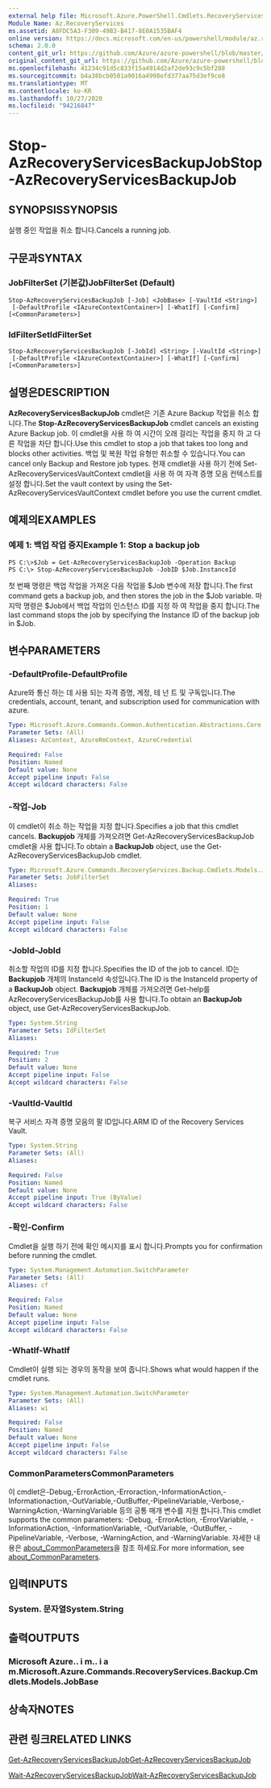 ```yaml
---
external help file: Microsoft.Azure.PowerShell.Cmdlets.RecoveryServices.Backup.dll-Help.xml
Module Name: Az.RecoveryServices
ms.assetid: A8FDC5A3-F309-49B3-B417-8E0A1535BAF4
online version: https://docs.microsoft.com/en-us/powershell/module/az.recoveryservices/stop-azrecoveryservicesbackupjob
schema: 2.0.0
content_git_url: https://github.com/Azure/azure-powershell/blob/master/src/RecoveryServices/RecoveryServices/help/Stop-AzRecoveryServicesBackupJob.md
original_content_git_url: https://github.com/Azure/azure-powershell/blob/master/src/RecoveryServices/RecoveryServices/help/Stop-AzRecoveryServicesBackupJob.md
ms.openlocfilehash: 41234c91d5c833f15a4914d2af2de93c9c5bf288
ms.sourcegitcommit: b4a38bcb0501a9016a4998efd377aa75d3ef9ce8
ms.translationtype: MT
ms.contentlocale: ko-KR
ms.lasthandoff: 10/27/2020
ms.locfileid: "94216847"
---
```

# <span data-ttu-id="d2f5e-101">Stop-AzRecoveryServicesBackupJob</span><span class="sxs-lookup"><span data-stu-id="d2f5e-101">Stop-AzRecoveryServicesBackupJob</span></span>

## <span data-ttu-id="d2f5e-102">SYNOPSIS</span><span class="sxs-lookup"><span data-stu-id="d2f5e-102">SYNOPSIS</span></span>
<span data-ttu-id="d2f5e-103">실행 중인 작업을 취소 합니다.</span><span class="sxs-lookup"><span data-stu-id="d2f5e-103">Cancels a running job.</span></span>

## <span data-ttu-id="d2f5e-104">구문과</span><span class="sxs-lookup"><span data-stu-id="d2f5e-104">SYNTAX</span></span>

### <span data-ttu-id="d2f5e-105">JobFilterSet (기본값)</span><span class="sxs-lookup"><span data-stu-id="d2f5e-105">JobFilterSet (Default)</span></span>
```
Stop-AzRecoveryServicesBackupJob [-Job] <JobBase> [-VaultId <String>]
 [-DefaultProfile <IAzureContextContainer>] [-WhatIf] [-Confirm] [<CommonParameters>]
```

### <span data-ttu-id="d2f5e-106">IdFilterSet</span><span class="sxs-lookup"><span data-stu-id="d2f5e-106">IdFilterSet</span></span>
```
Stop-AzRecoveryServicesBackupJob [-JobId] <String> [-VaultId <String>]
 [-DefaultProfile <IAzureContextContainer>] [-WhatIf] [-Confirm] [<CommonParameters>]
```

## <span data-ttu-id="d2f5e-107">설명은</span><span class="sxs-lookup"><span data-stu-id="d2f5e-107">DESCRIPTION</span></span>
<span data-ttu-id="d2f5e-108">**AzRecoveryServicesBackupJob** cmdlet은 기존 Azure Backup 작업을 취소 합니다.</span><span class="sxs-lookup"><span data-stu-id="d2f5e-108">The **Stop-AzRecoveryServicesBackupJob** cmdlet cancels an existing Azure Backup job.</span></span>
<span data-ttu-id="d2f5e-109">이 cmdlet을 사용 하 여 시간이 오래 걸리는 작업을 중지 하 고 다른 작업을 차단 합니다.</span><span class="sxs-lookup"><span data-stu-id="d2f5e-109">Use this cmdlet to stop a job that takes too long and blocks other activities.</span></span>
<span data-ttu-id="d2f5e-110">백업 및 복원 작업 유형만 취소할 수 있습니다.</span><span class="sxs-lookup"><span data-stu-id="d2f5e-110">You can cancel only Backup and Restore job types.</span></span>
<span data-ttu-id="d2f5e-111">현재 cmdlet을 사용 하기 전에 Set-AzRecoveryServicesVaultContext cmdlet을 사용 하 여 자격 증명 모음 컨텍스트를 설정 합니다.</span><span class="sxs-lookup"><span data-stu-id="d2f5e-111">Set the vault context by using the Set-AzRecoveryServicesVaultContext cmdlet before you use the current cmdlet.</span></span>

## <span data-ttu-id="d2f5e-112">예제의</span><span class="sxs-lookup"><span data-stu-id="d2f5e-112">EXAMPLES</span></span>

### <span data-ttu-id="d2f5e-113">예제 1: 백업 작업 중지</span><span class="sxs-lookup"><span data-stu-id="d2f5e-113">Example 1: Stop a backup job</span></span>
```
PS C:\>$Job = Get-AzRecoveryServicesBackupJob -Operation Backup
PS C:\> Stop-AzRecoveryServicesBackupJob -JobID $Job.InstanceId
```

<span data-ttu-id="d2f5e-114">첫 번째 명령은 백업 작업을 가져온 다음 작업을 $Job 변수에 저장 합니다.</span><span class="sxs-lookup"><span data-stu-id="d2f5e-114">The first command gets a backup job, and then stores the job in the $Job variable.</span></span>
<span data-ttu-id="d2f5e-115">마지막 명령은 $Job에서 백업 작업의 인스턴스 ID를 지정 하 여 작업을 중지 합니다.</span><span class="sxs-lookup"><span data-stu-id="d2f5e-115">The last command stops the job by specifying the Instance ID of the backup job in $Job.</span></span>

## <span data-ttu-id="d2f5e-116">변수</span><span class="sxs-lookup"><span data-stu-id="d2f5e-116">PARAMETERS</span></span>

### <span data-ttu-id="d2f5e-117">-DefaultProfile</span><span class="sxs-lookup"><span data-stu-id="d2f5e-117">-DefaultProfile</span></span>
<span data-ttu-id="d2f5e-118">Azure와 통신 하는 데 사용 되는 자격 증명, 계정, 테 넌 트 및 구독입니다.</span><span class="sxs-lookup"><span data-stu-id="d2f5e-118">The credentials, account, tenant, and subscription used for communication with azure.</span></span>

```yaml
Type: Microsoft.Azure.Commands.Common.Authentication.Abstractions.Core.IAzureContextContainer
Parameter Sets: (All)
Aliases: AzContext, AzureRmContext, AzureCredential

Required: False
Position: Named
Default value: None
Accept pipeline input: False
Accept wildcard characters: False
```

### <span data-ttu-id="d2f5e-119">-작업</span><span class="sxs-lookup"><span data-stu-id="d2f5e-119">-Job</span></span>
<span data-ttu-id="d2f5e-120">이 cmdlet이 취소 하는 작업을 지정 합니다.</span><span class="sxs-lookup"><span data-stu-id="d2f5e-120">Specifies a job that this cmdlet cancels.</span></span>
<span data-ttu-id="d2f5e-121">**Backupjob** 개체를 가져오려면 Get-AzRecoveryServicesBackupJob cmdlet을 사용 합니다.</span><span class="sxs-lookup"><span data-stu-id="d2f5e-121">To obtain a **BackupJob** object, use the Get-AzRecoveryServicesBackupJob cmdlet.</span></span>

```yaml
Type: Microsoft.Azure.Commands.RecoveryServices.Backup.Cmdlets.Models.JobBase
Parameter Sets: JobFilterSet
Aliases:

Required: True
Position: 1
Default value: None
Accept pipeline input: False
Accept wildcard characters: False
```

### <span data-ttu-id="d2f5e-122">-JobId</span><span class="sxs-lookup"><span data-stu-id="d2f5e-122">-JobId</span></span>
<span data-ttu-id="d2f5e-123">취소할 작업의 ID를 지정 합니다.</span><span class="sxs-lookup"><span data-stu-id="d2f5e-123">Specifies the ID of the job to cancel.</span></span>
<span data-ttu-id="d2f5e-124">ID는 **Backupjob** 개체의 InstanceId 속성입니다.</span><span class="sxs-lookup"><span data-stu-id="d2f5e-124">The ID is the InstanceId property of a **BackupJob** object.</span></span>
<span data-ttu-id="d2f5e-125">**Backupjob** 개체를 가져오려면 Get-help를 AzRecoveryServicesBackupJob를 사용 합니다.</span><span class="sxs-lookup"><span data-stu-id="d2f5e-125">To obtain an **BackupJob** object, use Get-AzRecoveryServicesBackupJob.</span></span>

```yaml
Type: System.String
Parameter Sets: IdFilterSet
Aliases:

Required: True
Position: 2
Default value: None
Accept pipeline input: False
Accept wildcard characters: False
```

### <span data-ttu-id="d2f5e-126">-VaultId</span><span class="sxs-lookup"><span data-stu-id="d2f5e-126">-VaultId</span></span>
<span data-ttu-id="d2f5e-127">복구 서비스 자격 증명 모음의 팔 ID입니다.</span><span class="sxs-lookup"><span data-stu-id="d2f5e-127">ARM ID of the Recovery Services Vault.</span></span>

```yaml
Type: System.String
Parameter Sets: (All)
Aliases:

Required: False
Position: Named
Default value: None
Accept pipeline input: True (ByValue)
Accept wildcard characters: False
```

### <span data-ttu-id="d2f5e-128">-확인</span><span class="sxs-lookup"><span data-stu-id="d2f5e-128">-Confirm</span></span>
<span data-ttu-id="d2f5e-129">Cmdlet을 실행 하기 전에 확인 메시지를 표시 합니다.</span><span class="sxs-lookup"><span data-stu-id="d2f5e-129">Prompts you for confirmation before running the cmdlet.</span></span>

```yaml
Type: System.Management.Automation.SwitchParameter
Parameter Sets: (All)
Aliases: cf

Required: False
Position: Named
Default value: None
Accept pipeline input: False
Accept wildcard characters: False
```

### <span data-ttu-id="d2f5e-130">-WhatIf</span><span class="sxs-lookup"><span data-stu-id="d2f5e-130">-WhatIf</span></span>
<span data-ttu-id="d2f5e-131">Cmdlet이 실행 되는 경우의 동작을 보여 줍니다.</span><span class="sxs-lookup"><span data-stu-id="d2f5e-131">Shows what would happen if the cmdlet runs.</span></span>

```yaml
Type: System.Management.Automation.SwitchParameter
Parameter Sets: (All)
Aliases: wi

Required: False
Position: Named
Default value: None
Accept pipeline input: False
Accept wildcard characters: False
```

### <span data-ttu-id="d2f5e-132">CommonParameters</span><span class="sxs-lookup"><span data-stu-id="d2f5e-132">CommonParameters</span></span>
<span data-ttu-id="d2f5e-133">이 cmdlet은-Debug,-ErrorAction,-Erroraction,-InformationAction,-Informationaction,-OutVariable,-OutBuffer,-PipelineVariable,-Verbose,-WarningAction,-WarningVariable 등의 공통 매개 변수를 지원 합니다.</span><span class="sxs-lookup"><span data-stu-id="d2f5e-133">This cmdlet supports the common parameters: -Debug, -ErrorAction, -ErrorVariable, -InformationAction, -InformationVariable, -OutVariable, -OutBuffer, -PipelineVariable, -Verbose, -WarningAction, and -WarningVariable.</span></span> <span data-ttu-id="d2f5e-134">자세한 내용은 [about_CommonParameters](http://go.microsoft.com/fwlink/?LinkID=113216)을 참조 하세요.</span><span class="sxs-lookup"><span data-stu-id="d2f5e-134">For more information, see [about_CommonParameters](http://go.microsoft.com/fwlink/?LinkID=113216).</span></span>

## <span data-ttu-id="d2f5e-135">입력</span><span class="sxs-lookup"><span data-stu-id="d2f5e-135">INPUTS</span></span>

### <span data-ttu-id="d2f5e-136">System. 문자열</span><span class="sxs-lookup"><span data-stu-id="d2f5e-136">System.String</span></span>

## <span data-ttu-id="d2f5e-137">출력</span><span class="sxs-lookup"><span data-stu-id="d2f5e-137">OUTPUTS</span></span>

### <span data-ttu-id="d2f5e-138">Microsoft Azure.. i m.. i a m.</span><span class="sxs-lookup"><span data-stu-id="d2f5e-138">Microsoft.Azure.Commands.RecoveryServices.Backup.Cmdlets.Models.JobBase</span></span>

## <span data-ttu-id="d2f5e-139">상속자</span><span class="sxs-lookup"><span data-stu-id="d2f5e-139">NOTES</span></span>

## <span data-ttu-id="d2f5e-140">관련 링크</span><span class="sxs-lookup"><span data-stu-id="d2f5e-140">RELATED LINKS</span></span>

[<span data-ttu-id="d2f5e-141">Get-AzRecoveryServicesBackupJob</span><span class="sxs-lookup"><span data-stu-id="d2f5e-141">Get-AzRecoveryServicesBackupJob</span></span>](./Get-AzRecoveryServicesBackupJob.md)

[<span data-ttu-id="d2f5e-142">Wait-AzRecoveryServicesBackupJob</span><span class="sxs-lookup"><span data-stu-id="d2f5e-142">Wait-AzRecoveryServicesBackupJob</span></span>](./Wait-AzRecoveryServicesBackupJob.md)


